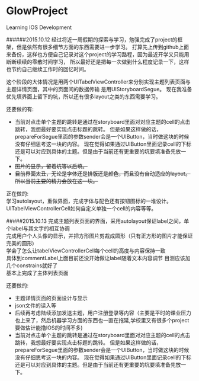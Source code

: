 # GlowProject
Learning IOS Development

######2015.10.12
经过将近一周假期的探索与学习，勉强完成了project的框架，但是依然有很多细节方面的东西需要进一步学习。
打算先上传到github上面来备份，这样也方便自己记录对这个project的学习路程，因为最近开学又只能用断断续续的零散时间学习，
所以最好还是把每一次做到什么程度记录一下，这样也节约自己继续工作时的回忆时间。

这个阶段的大体情况是用两个UITabelViewController来分别实现主题列表页面与主题详情页面，其中的页面间的数据传输
是用UIStoryboardSegue。
现在我准备优先填界面上留下的坑，所以还有很多layout之类的东西需要学习。

还要做的有:  
* 当前对点击单个主题的跳转是通过在storyboard里面对对应主题的cell的点击跳转，我想最好要实现点击标题的跳转。
但是如果这样做的话，prepareForSegue里面的参数sender会是一个UIButton，当时做这块的时候没有仔细思考这一块的内容。
现在觉得如果通过UIButton里面记录cell的下标还是可以对应到具体的主题。但是由于当前还有更重要的坑要填准备先放一下。  
* ~~图片的显示，留着坑等以后填。~~  
* ~~目前界面太丑，无论是字体还是排版还是颜色，而且没有自动适应的layout。所以当前主要的精力会放在这一块。~~

正在做的:  
学习autolayout，重做界面，完成字体与配色还有按钮图标的一堆设计。  
UITabelViewControllerCell如何自定义单独一个cell的内容等等。  


#####2015.10.13
完成主题列表页面的界面，采用autolayout保证label之间，单个label与其文字的相互协调  
完成用户个人头像的显示，并把方形图片剪裁成圆形（只有正方形的图片才能保证完美的圆形)  
学会了怎么让tabelViewControllerCell每个cell的高度与内容保持一致  
具体到commentLabel上面目前还没开始做让label随着文本内容调节 目测应该加几个constrains就好了  
基本上完成了主体列表页面  
  
还要做的:  
* 主题详情页面的页面设计与显示  
* json文件的读入等  
* 后续再考虑陆续添加发送主题，用户注册登录等内容（主要是平时的课业压力也上来了，然后机器学习方面的东西也一直在拖延,学校里又有很多个project要做估计能撸IOS的时间不多)   
* 当前对点击单个主题的跳转是通过在storyboard里面对对应主题的cell的点击跳转，我想最好要实现点击标题的跳转。
但是如果这样做的话，prepareForSegue里面的参数sender会是一个UIButton，当时做这块的时候没有仔细思考这一块的内容。
现在觉得如果通过UIButton里面记录cell的下标还是可以对应到具体的主题。但是由于当前还有更重要的坑要填准备先放一下。 



